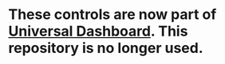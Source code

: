 # These controls are now part of [Universal Dashboard](https://github.com/ironmansoftware/universal-dashboard). This repository is no longer used.
